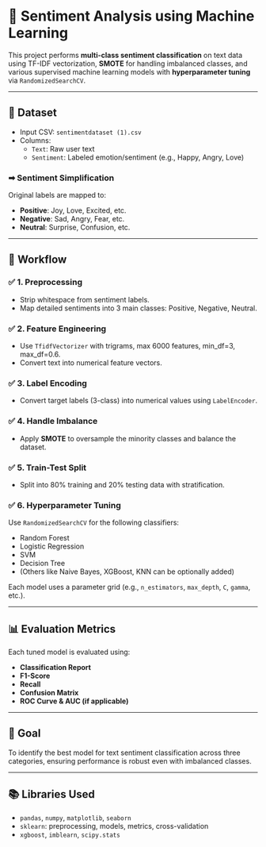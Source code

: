 # 🧠 Sentiment Analysis using Machine Learning

This project performs **multi-class sentiment classification** on text data using TF-IDF vectorization, **SMOTE** for handling imbalanced classes, and various supervised machine learning models with **hyperparameter tuning** via `RandomizedSearchCV`.

---

## 📁 Dataset

- Input CSV: `sentimentdataset (1).csv`
- Columns:
  - `Text`: Raw user text
  - `Sentiment`: Labeled emotion/sentiment (e.g., Happy, Angry, Love)

### ➡ Sentiment Simplification

Original labels are mapped to:
- **Positive**: Joy, Love, Excited, etc.
- **Negative**: Sad, Angry, Fear, etc.
- **Neutral**: Surprise, Confusion, etc.

---

## 🧪 Workflow

### ✅ 1. Preprocessing
- Strip whitespace from sentiment labels.
- Map detailed sentiments into 3 main classes: Positive, Negative, Neutral.

### ✅ 2. Feature Engineering
- Use `TfidfVectorizer` with trigrams, max 6000 features, min_df=3, max_df=0.6.
- Convert text into numerical feature vectors.

### ✅ 3. Label Encoding
- Convert target labels (3-class) into numerical values using `LabelEncoder`.

### ✅ 4. Handle Imbalance
- Apply **SMOTE** to oversample the minority classes and balance the dataset.

### ✅ 5. Train-Test Split
- Split into 80% training and 20% testing data with stratification.

### ✅ 6. Hyperparameter Tuning
Use `RandomizedSearchCV` for the following classifiers:
- Random Forest  
- Logistic Regression  
- SVM  
- Decision Tree  
- (Others like Naive Bayes, XGBoost, KNN can be optionally added)

Each model uses a parameter grid (e.g., `n_estimators`, `max_depth`, `C`, `gamma`, etc.).

---

## 📊 Evaluation Metrics
Each tuned model is evaluated using:
- **Classification Report**
- **F1-Score**
- **Recall**
- **Confusion Matrix**
- **ROC Curve & AUC (if applicable)**

---

## 🚀 Goal
To identify the best model for text sentiment classification across three categories, ensuring performance is robust even with imbalanced classes.

---

## 📚 Libraries Used
- `pandas`, `numpy`, `matplotlib`, `seaborn`
- `sklearn`: preprocessing, models, metrics, cross-validation
- `xgboost`, `imblearn`, `scipy.stats`


